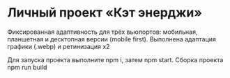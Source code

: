 # Личный проект «Кэт энерджи»



Фиксированная адаптивность для трёх вьюпортов: мобильная, планшетная и десктопная версии (mobile first).
Выполнена адаптация графики (.webp) и ретинизация х2

Для запуска проекта выполните npm i, затем npm start.
Сборка проекта npm run build
